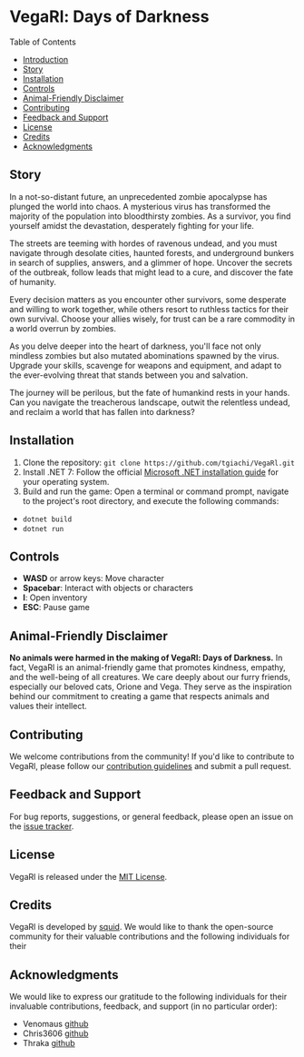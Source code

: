 # VegaRl: Days of Darkness

Table of Contents
- [Introduction](#vegarl-days-of-darkness)
- [Story](#story)
- [Installation](#installation)
- [Controls](#controls)
- [Animal-Friendly Disclaimer](#animal-friendly-disclaimer)
- [Contributing](#contributing)
- [Feedback and Support](#feedback-and-support)
- [License](#license)
- [Credits](#credits)
- [Acknowledgments](#acknowledgments)

## Story

In a not-so-distant future, an unprecedented zombie apocalypse has plunged the world into chaos. A mysterious virus has transformed the majority of the population into bloodthirsty zombies. As a survivor, you find yourself amidst the devastation, desperately fighting for your life.

The streets are teeming with hordes of ravenous undead, and you must navigate through desolate cities, haunted forests, and underground bunkers in search of supplies, answers, and a glimmer of hope. Uncover the secrets of the outbreak, follow leads that might lead to a cure, and discover the fate of humanity.

Every decision matters as you encounter other survivors, some desperate and willing to work together, while others resort to ruthless tactics for their own survival. Choose your allies wisely, for trust can be a rare commodity in a world overrun by zombies.

As you delve deeper into the heart of darkness, you'll face not only mindless zombies but also mutated abominations spawned by the virus. Upgrade your skills, scavenge for weapons and equipment, and adapt to the ever-evolving threat that stands between you and salvation.

The journey will be perilous, but the fate of humankind rests in your hands. Can you navigate the treacherous landscape, outwit the relentless undead, and reclaim a world that has fallen into darkness?

## Installation

1. Clone the repository: `git clone https://github.com/tgiachi/VegaRl.git`
2. Install .NET 7: Follow the official [Microsoft .NET installation guide](https://dotnet.microsoft.com/download/dotnet/7.0) for your operating system.
3. Build and run the game: Open a terminal or command prompt, navigate to the project's root directory, and execute the following commands:
  - `dotnet build`
  - `dotnet run`

## Controls

- **WASD** or arrow keys: Move character
- **Spacebar**: Interact with objects or characters
- **I**: Open inventory
- **ESC**: Pause game

## Animal-Friendly Disclaimer

**No animals were harmed in the making of VegaRl: Days of Darkness.** In fact, VegaRl is an animal-friendly game that promotes kindness, empathy, and the well-being of all creatures. We care deeply about our furry friends, especially our beloved cats, Orione and Vega. They serve as the inspiration behind our commitment to creating a game that respects animals and values their intellect.

## Contributing

We welcome contributions from the community! If you'd like to contribute to VegaRl, please follow our [contribution guidelines](CONTRIBUTING.md) and submit a pull request.

## Feedback and Support

For bug reports, suggestions, or general feedback, please open an issue on the [issue tracker](https://github.com/tgiachi/VegaRl/issues).

## License

VegaRl is released under the [MIT License](LICENSE).

## Credits

VegaRl is developed by [squid](https://github.com/tgiachi). We would like to thank the open-source community for their valuable contributions and the following individuals for their

## Acknowledgments

We would like to express our gratitude to the following individuals for their invaluable contributions, feedback, and support (in no particular order):

- Venomaus [github](https://github.com/Ven0maus)
- Chris3606 [github](https://github.com/Chris3606)
- Thraka [github](https://github.com/Thraka)
